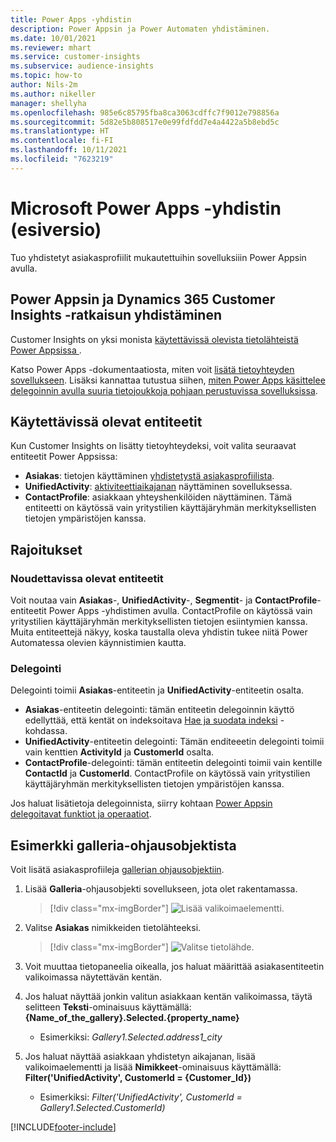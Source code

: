```yaml
---
title: Power Apps -yhdistin
description: Power Appsin ja Power Automaten yhdistäminen.
ms.date: 10/01/2021
ms.reviewer: mhart
ms.service: customer-insights
ms.subservice: audience-insights
ms.topic: how-to
author: Nils-2m
ms.author: nikeller
manager: shellyha
ms.openlocfilehash: 985e6c85795fba8ca3063cdffc7f9012e798856a
ms.sourcegitcommit: 5d82e5b808517e0e99fdfdd7e4a4422a5b8ebd5c
ms.translationtype: HT
ms.contentlocale: fi-FI
ms.lasthandoff: 10/11/2021
ms.locfileid: "7623219"
---
```

# <a name="microsoft-power-apps-connector-preview"></a>Microsoft Power Apps -yhdistin (esiversio)

Tuo yhdistetyt asiakasprofiilit mukautettuihin sovelluksiiin Power Appsin avulla.

## <a name="connect-power-apps-and-dynamics-365-customer-insights"></a>Power Appsin ja Dynamics 365 Customer Insights -ratkaisun yhdistäminen

Customer Insights on yksi monista [käytettävissä olevista tietolähteistä Power Appsissa ](/powerapps/maker/canvas-apps/working-with-data-sources).

Katso Power Apps -dokumentaatiosta, miten voit [lisätä tietoyhteyden sovellukseen](/powerapps/maker/canvas-apps/add-data-connection). Lisäksi kannattaa tutustua siihen, [miten Power Apps käsittelee delegoinnin avulla suuria tietojoukkoja pohjaan perustuvissa sovelluksissa](/powerapps/maker/canvas-apps/delegation-overview).

## <a name="available-entities"></a>Käytettävissä olevat entiteetit

Kun Customer Insights on lisätty tietoyhteydeksi, voit valita seuraavat entiteetit Power Appsissa:

- **Asiakas**: tietojen käyttäminen [yhdistetystä asiakasprofiilista](customer-profiles.md).
- **UnifiedActivity**: [aktiviteettiaikajanan](activities.md) näyttäminen sovelluksessa.
- **ContactProfile**: asiakkaan yhteyshenkilöiden näyttäminen. Tämä entiteetti on käytössä vain yritystilien käyttäjäryhmän merkityksellisten tietojen ympäristöjen kanssa.

## <a name="limitations"></a>Rajoitukset

### <a name="retrievable-entities"></a>Noudettavissa olevat entiteetit

Voit noutaa vain **Asiakas**-, **UnifiedActivity**-, **Segmentit**- ja **ContactProfile**-entiteetit Power Apps -yhdistimen avulla. ContactProfile on käytössä vain yritystilien käyttäjäryhmän merkityksellisten tietojen esiintymien kanssa. Muita entiteettejä näkyy, koska taustalla oleva yhdistin tukee niitä Power Automatessa olevien käynnistimien kautta.

### <a name="delegation"></a>Delegointi

Delegointi toimii **Asiakas**-entiteetin ja **UnifiedActivity**-entiteetin osalta. 

- **Asiakas**-entiteetin delegointi: tämän entiteetin delegoinnin käyttö edellyttää, että kentät on indeksoitava [Hae ja suodata indeksi](search-filter-index.md) -kohdassa.  
- **UnifiedActivity**-entiteetin delegointi: Tämän enditeeetin delegointi toimii vain kenttien **ActivityId** ja **CustomerId** osalta.  
- **ContactProfile**-delegointi: tämän entiteetin delegointi toimii vain kentille **ContactId** ja **CustomerId**. ContactProfile on käytössä vain yritystilien käyttäjäryhmän merkityksellisten tietojen ympäristöjen kanssa.

Jos haluat lisätietoja delegoinnista, siirry kohtaan [Power Appsin delegoitavat funktiot ja operaatiot](/powerapps/maker/canvas-apps/delegation-overview). 

## <a name="example-gallery-control"></a>Esimerkki galleria-ohjausobjektista

Voit lisätä asiakasprofiileja [gallerian ohjausobjektiin](/powerapps/maker/canvas-apps/add-gallery).

1. Lisää **Galleria**-ohjausobjekti sovellukseen, jota olet rakentamassa.

    > [!div class="mx-imgBorder"]
    > ![Lisää valikoimaelementti.](media/connector-powerapps9.png "Lisää valikoimaelementti.")

2. Valitse **Asiakas** nimikkeiden tietolähteeksi.

    > [!div class="mx-imgBorder"]
    > ![Valitse tietolähde.](media/choose-datasource-powerapps.png "Valitse tietolähde.")

3. Voit muuttaa tietopaneelia oikealla, jos haluat määrittää asiakasentiteetin valikoimassa näytettävän kentän.

4. Jos haluat näyttää jonkin valitun asiakkaan kentän valikoimassa, täytä selitteen **Teksti**-ominaisuus käyttämällä: **{Name_of_the_gallery}.Selected.{property_name}**  
    - Esimerkiksi: _Gallery1.Selected.address1_city_

5. Jos haluat näyttää asiakkaan yhdistetyn aikajanan, lisää valikoimaelementti ja lisää **Nimikkeet**-ominaisuus käyttämällä: **Filter('UnifiedActivity', CustomerId = {Customer_Id})**  
    - Esimerkiksi: _Filter('UnifiedActivity', CustomerId = Gallery1.Selected.CustomerId)_


[!INCLUDE[footer-include](../includes/footer-banner.md)]
